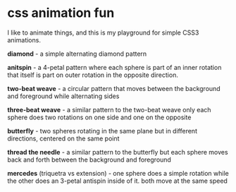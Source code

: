 css animation fun
=================

I like to animate things, and this is my playground for simple CSS3
animations.

**diamond** - a simple alternating diamond pattern

**anitspin** - a 4-petal pattern where each sphere is part of an inner rotation that itself is part on outer rotation in the opposite direction.

**two-beat weave** - a circular pattern that moves between the background and foreground while alternating sides

**three-beat weave** - a similar pattern to the two-beat weave only each sphere does two rotations on one side and one on the opposite

**butterfly** - two spheres rotating in the same plane but in different directions, centered on the same point

**thread the needle** - a similar pattern to the butterfly but each sphere moves back and forth between the background and foreground

**mercedes** (triquetra vs extension) - one sphere does a simple rotation while the other does an 3-petal antispin inside of it. both move at the same speed
